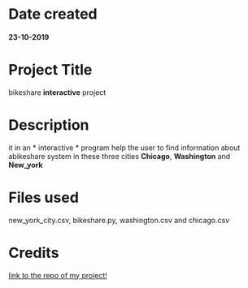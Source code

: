 # Date created
#### 23-10-2019

# Project Title
bikeshare **interactive** project

# Description
it in an * interactive * program help the user to find information about abikeshare system in these three cities
**Chicago**, **Washington** and **New_york**

# Files used
new_york_city.csv, bikeshare.py, washington.csv and chicago.csv

# Credits
[link to the repo of my project!](https://github.com/Nihalbahaa/pdsnd_github)


